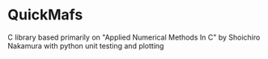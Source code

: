 # QuickMafs
C library based primarily on "Applied Numerical Methods In C" by Shoichiro Nakamura with python unit testing and plotting
